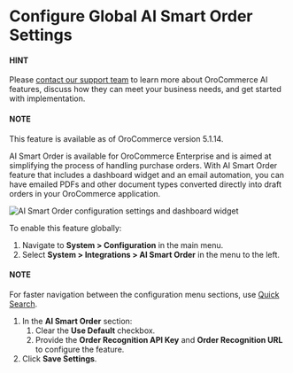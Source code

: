 <a id="admin-configuration-orders-ai-smart-order-settings"></a>

# Configure Global AI Smart Order Settings

#### HINT
Please <a href="https://oroinc.com/contact-us/" target="_blank">contact our support team</a> to learn more about OroCommerce AI features, discuss how they can meet your business needs, and get started with implementation.

#### NOTE
This feature is available as of OroCommerce version 5.1.14.

AI Smart Order is available for OroCommerce Enterprise and is aimed at simplifying the process of handling purchase orders. With AI Smart Order feature that includes a dashboard widget and an email automation, you can have emailed PDFs and other document types converted directly into draft orders in your OroCommerce application.

![AI Smart Order configuration settings and dashboard widget](user/img/system/config_commerce/order/ai-smart-order-config-global.png)

To enable this feature globally:

1. Navigate to **System > Configuration** in the main menu.
2. Select **System > Integrations > AI Smart Order** in the menu to the left.

#### NOTE
For faster navigation between the configuration menu sections, use [Quick Search](../../quick-search.md#user-guide-system-configuration-quick-search).

1. In the **AI Smart Order** section:
   1. Clear the **Use Default** checkbox.
   2. Provide the **Order Recognition API Key** and **Order Recognition URL** to configure the feature.
2. Click **Save Settings**.
